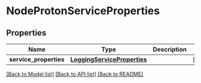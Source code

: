 # NodeProtonServiceProperties

## Properties
Name | Type | Description | Notes
------------ | ------------- | ------------- | -------------
**service_properties** | [**LoggingServiceProperties**](LoggingServiceProperties.md) |  | [optional] 

[[Back to Model list]](../README.md#documentation-for-models) [[Back to API list]](../README.md#documentation-for-api-endpoints) [[Back to README]](../README.md)


